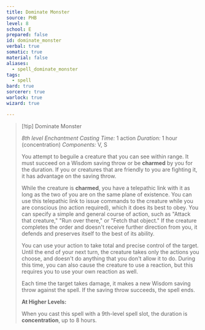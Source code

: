 ```yaml
---
title: Dominate Monster
source: PHB
level: 8
school: E
prepared: false
id: dominate_monster
verbal: true
somatic: true
material: false
aliases:
  - spell_dominate_monster
tags:
  - spell
bard: true
sorcerer: true
warlock: true
wizard: true

---
```

>[!tip] Dominate Monster
>
> *8th level Enchantment*
> *Casting Time:* 1 action
> *Duration:* 1 hour (concentration)
> *Components:* V, S
>
>You attempt to beguile a creature that you can see within range. It must succeed on a Wisdom saving throw or be **charmed** by you for the duration. If you or creatures that are friendly to you are fighting it, it has advantage on the saving throw.
>
>While the creature is **charmed**, you have a telepathic link with it as long as the two of you are on the same plane of existence. You can use this telepathic link to issue commands to the creature while you are conscious (no action required), which it does its best to obey. You can specify a simple and general course of action, such as "Attack that creature," "Run over there," or "Fetch that object." If the creature completes the order and doesn't receive further direction from you, it defends and preserves itself to the best of its ability.
>
>You can use your action to take total and precise control of the target. Until the end of your next turn, the creature takes only the actions you choose, and doesn't do anything that you don't allow it to do. During this time, you can also cause the creature to use a reaction, but this requires you to use your own reaction as well.
>
>Each time the target takes damage, it makes a new Wisdom saving throw against the spell. If the saving throw succeeds, the spell ends.
>
>**At Higher Levels:**
>
>When you cast this spell with a 9th-level spell slot, the duration is **concentration**, up to 8 hours.
>

